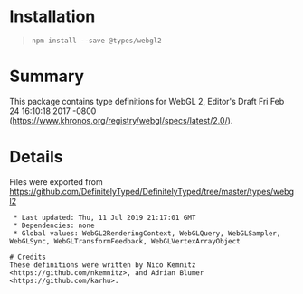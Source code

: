 # Installation
> `npm install --save @types/webgl2`

# Summary
This package contains type definitions for WebGL 2, Editor's Draft Fri Feb 24 16:10:18 2017 -0800 (https://www.khronos.org/registry/webgl/specs/latest/2.0/).

# Details
Files were exported from https://github.com/DefinitelyTyped/DefinitelyTyped/tree/master/types/webgl2

~~~~Additional Details~~~~
 * Last updated: Thu, 11 Jul 2019 21:17:01 GMT
 * Dependencies: none
 * Global values: WebGL2RenderingContext, WebGLQuery, WebGLSampler, WebGLSync, WebGLTransformFeedback, WebGLVertexArrayObject

# Credits
These definitions were written by Nico Kemnitz <https://github.com/nkemnitz>, and Adrian Blumer <https://github.com/karhu>.
